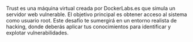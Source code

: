 Trust es una máquina virtual creada por DockerLabs.es que simula un servidor web vulnerable. El objetivo principal es obtener acceso al sistema como usuario root. Este desafío te sumergirá en un entorno realista de hacking, donde deberás aplicar tus conocimientos para identificar y explotar vulnerabilidades.
